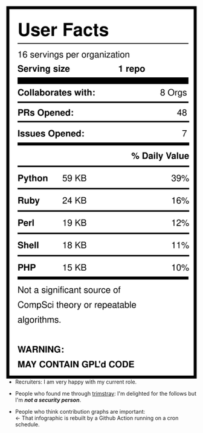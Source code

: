 <img src="https://raw.githubusercontent.com/lbonanomi/lbonanomi/main/label.svg" align="left" alt="user statistics"/> 
 

* Recruiters: I am very happy with my current role.

* People who found me through [trimstray](https://github.com/): I'm delighted for the follows but I'm ***not a security person***.

* People who think contribution graphs are important:<br>
← That infographic is rebuilt by a Github Action running on a cron schedule.
